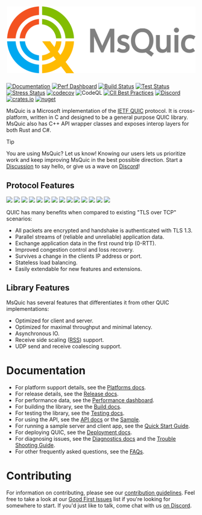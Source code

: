 <h1 align="center"><img src="docs/images/readme_logo.png" width="500" alt="MsQuic logo"/></h1>

[![Documentation](https://img.shields.io/static/v1?label=Documentation&message=Dashboard&color=blue)](https://microsoft.github.io/msquic/msquicdocs/docs/API.html)
[![Perf Dashboard](https://img.shields.io/static/v1?label=Performance&message=Dashboard&color=blue)](https://microsoft.github.io/netperf/dist/)
[![Build Status](https://img.shields.io/github/actions/workflow/status/microsoft/msquic/build.yml?query=branch%3Amain&label=Build)](https://github.com/microsoft/msquic/actions/workflows/build.yml?query=branch%3Amain)
[![Test Status](https://img.shields.io/github/actions/workflow/status/microsoft/msquic/test.yml?query=branch%3Amain&label=Test)](https://github.com/microsoft/msquic/actions/workflows/test.yml?query=branch%3Amain)
[![Stress Status](https://img.shields.io/github/actions/workflow/status/microsoft/msquic/stress.yml?query=branch%3Amain&label=Stress)](https://github.com/microsoft/msquic/actions/workflows/stress.yml?query=branch%3Amain)
[![codecov](https://codecov.io/github/microsoft/msquic/branch/main/graph/badge.svg?token=xAjIMDn7wy)](https://codecov.io/github/microsoft/msquic)
![CodeQL](https://github.com/microsoft/msquic/workflows/CodeQL/badge.svg?branch=main)
[![CII Best Practices](https://bestpractices.coreinfrastructure.org/projects/4846/badge)](https://bestpractices.coreinfrastructure.org/projects/4846)
[![Discord](https://img.shields.io/discord/827744285595271168?label=Discord&logo=discord&logoColor=white&color=7289DA)](https://discord.gg/YGAtCwTSsc)
[![crates.io](https://img.shields.io/crates/v/msquic)](https://crates.io/crates/msquic)
[![nuget](https://img.shields.io/nuget/vpre/Microsoft.Native.Quic.MsQuic.Schannel?style=plastic)](https://www.nuget.org/profiles/msquic)

MsQuic is a Microsoft implementation of the [IETF QUIC](https://datatracker.ietf.org/wg/quic/about/)
protocol. It is cross-platform, written in C and designed to be a general purpose QUIC library. MsQuic also has C++ API wrapper classes and exposes interop layers for both Rust and C#.

> [!TIP]
> You are using MsQuic? Let us know! Knowing our users lets us prioritize work and keep improving MsQuic in the best possible direction.
> Start a [Discussion](https://github.com/microsoft/msquic/discussions) to say hello, or give us a wave on [Discord](https://discord.gg/YGAtCwTSsc)!

## Protocol Features

[![](https://img.shields.io/static/v1?label=RFC&message=9000&color=brightgreen)](https://tools.ietf.org/html/rfc9000)
[![](https://img.shields.io/static/v1?label=RFC&message=9001&color=brightgreen)](https://tools.ietf.org/html/rfc9001)
[![](https://img.shields.io/static/v1?label=RFC&message=9002&color=brightgreen)](https://tools.ietf.org/html/rfc9002)
[![](https://img.shields.io/static/v1?label=RFC&message=9221&color=brightgreen)](https://tools.ietf.org/html/rfc9221)
[![](https://img.shields.io/static/v1?label=RFC&message=9287&color=brightgreen)](https://tools.ietf.org/html/rfc9287)
[![](https://img.shields.io/static/v1?label=RFC&message=9368&color=brightgreen)](https://tools.ietf.org/html/rfc9368)
[![](https://img.shields.io/static/v1?label=RFC&message=9369&color=brightgreen)](https://tools.ietf.org/html/rfc9369)
[![](https://img.shields.io/static/v1?label=Draft&message=Load%20Balancers&color=blue)](https://tools.ietf.org/html/draft-ietf-quic-load-balancers)
[![](https://img.shields.io/static/v1?label=Draft&message=ACK%20Frequency&color=blue)](https://tools.ietf.org/html/draft-ietf-quic-ack-frequency)
[![](https://img.shields.io/static/v1?label=Draft&message=Disable%20Encryption&color=blueviolet)](https://tools.ietf.org/html/draft-banks-quic-disable-encryption)
[![](https://img.shields.io/static/v1?label=Draft&message=Performance&color=blueviolet)](https://tools.ietf.org/html/draft-banks-quic-performance)
[![](https://img.shields.io/static/v1?label=Draft&message=CIBIR&color=blueviolet)](https://tools.ietf.org/html/draft-banks-quic-cibir)
[![](https://img.shields.io/static/v1?label=Draft&message=Timestamps&color=blueviolet)](https://tools.ietf.org/html/draft-huitema-quic-ts)
[![](https://img.shields.io/static/v1?label=Draft&message=ReliableReset&color=blueviolet)](https://datatracker.ietf.org/doc/draft-ietf-quic-reliable-stream-reset/)

QUIC has many benefits when compared to existing "TLS over TCP" scenarios:

  * All packets are encrypted and handshake is authenticated with TLS 1.3.
  * Parallel streams of (reliable and unreliable) application data.
  * Exchange application data in the first round trip (0-RTT).
  * Improved congestion control and loss recovery.
  * Survives a change in the clients IP address or port.
  * Stateless load balancing.
  * Easily extendable for new features and extensions.

## Library Features

MsQuic has several features that differentiates it from other QUIC implementations:

  * Optimized for client and server.
  * Optimized for maximal throughput and minimal latency.
  * Asynchronous IO.
  * Receive side scaling ([RSS](https://docs.microsoft.com/en-us/windows-hardware/drivers/network/introduction-to-receive-side-scaling)) support.
  * UDP send and receive coalescing support.

# Documentation

  * For platform support details, see the [Platforms docs](./docs/Platforms.md).
  * For release details, see the [Release docs](./docs/Release.md).
  * For performance data, see the [Performance dashboard](https://aka.ms/msquicperformance).
  * For building the library, see the [Build docs](./docs/BUILD.md).
  * For testing the library, see the [Testing docs](./docs/TEST.md).
  * For using the API, see the [API docs](./docs/API.md) or the [Sample](./src/tools/sample/sample.c).
  * For running a sample server and client app, see the [Quick Start Guide](./docs/Sample.md).
  * For deploying QUIC, see the [Deployment docs](./docs/Deployment.md).
  * For diagnosing issues, see the [Diagnostics docs](./docs/Diagnostics.md) and the [Trouble Shooting Guide](./docs/TSG.md).
  * For other frequently asked questions, see the [FAQs](./docs/FAQ.md).

# Contributing

For information on contributing, please see our [contribution guidelines](./.github/CONTRIBUTING.md). Feel free to take a look at our [Good First Issues](https://github.com/microsoft/msquic/labels/good%20first%20issue) list if you're looking for somewhere to start. If you'd just like to talk, come chat with us [on Discord](https://discord.gg/YGAtCwTSsc).
